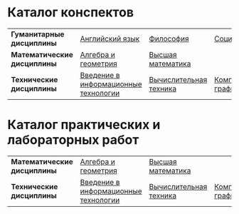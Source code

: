 # Каталог конспектов

|                               |                                      |                        |                      |
|-------------------------------|--------------------------------------|------------------------|----------------------|
| **Гуманитарные дисциплины**   | [Английский язык](https://github.com/BFI-2202/english_notes) | [Философия](https://github.com/BFI-2202/philosophy_notes) | [Социология](https://github.com/BFI-2202/sociology_notes) |
| **Математические дисциплины** | [Алгебра и геометрия](https://github.com/BFI-2202/algebra_and_geometry_notes) | [Высшая математика](https://github.com/BFI-2202/higher_mathematics_notes) | |
| **Технические дисциплины**    | [Введение в информационные технологии](https://github.com/BFI-2202/informatics_notes) | [Вычислительная техника](https://github.com/BFI-2202/computer_engineering_notes) | [Компьютерная графика](https://github.com/BFI-2202/computer_graphics_notes) |

# Каталог практических и лабораторных работ

|                               |                                      |                        |                      |
|-------------------------------|--------------------------------------|------------------------|----------------------|
| **Математические дисциплины** | [Алгебра и геометрия](https://github.com/BFI-2202/algebra_and_geometry_studies) | [Высшая математика](https://github.com/BFI-2202/higher_mathematics_studies) | |
| **Технические дисциплины**    | [Введение в информационные технологии](https://github.com/BFI-2202/informatics_studies) | [Вычислительная техника](https://github.com/BFI-2202/computer_engineering_studies) | [Компьютерная графика](https://github.com/BFI-2202/computer_graphics_studies) |
